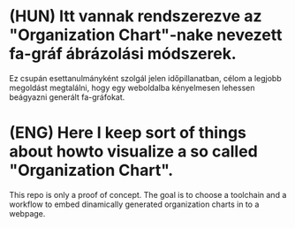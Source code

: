 (HUN) Itt vannak rendszerezve az "Organization Chart"-nake nevezett fa-gráf ábrázolási módszerek.
==================================================================================================
Ez csupán esettanulmányként szolgál jelen időpillanatban, célom a legjobb megoldást megtalálni, hogy egy weboldalba kényelmesen lehessen beágyazni generált fa-gráfokat.

(ENG) Here I keep sort of things about howto visualize a so called "Organization Chart".
========================================================================================
This repo is only a proof of concept. The goal is to choose a toolchain and a workflow to embed dinamically generated organization charts in to a webpage.